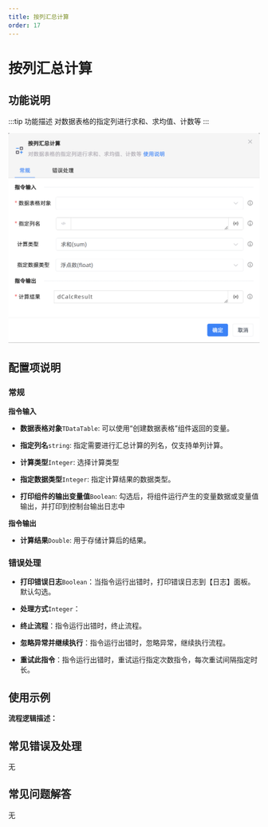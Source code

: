 ```yaml
---
title: 按列汇总计算
order: 17
---
```


# 按列汇总计算

## 功能说明

:::tip 功能描述
对数据表格的指定列进行求和、求均值、计数等
:::

![按列汇总计算](../../../assets/按列汇总计算_command.png)

## 配置项说明

### 常规

**指令输入**

- **数据表格对象**`TDataTable`: 可以使用“创建数据表格”组件返回的变量。

- **指定列名**`string`: 指定需要进行汇总计算的列名，仅支持单列计算。

- **计算类型**`Integer`: 选择计算类型

- **指定数据类型**`Integer`: 指定计算结果的数据类型。

- **打印组件的输出变量值**`Boolean`: 勾选后，将组件运行产生的变量数据或变量值输出，并打印到控制台输出日志中


**指令输出**

- **计算结果**`Double`: 用于存储计算后的结果。

### 错误处理

- **打印错误日志**`Boolean`：当指令运行出错时，打印错误日志到【日志】面板。默认勾选。

- **处理方式**`Integer`：

 - **终止流程**：指令运行出错时，终止流程。

 - **忽略异常并继续执行**：指令运行出错时，忽略异常，继续执行流程。

 - **重试此指令**：指令运行出错时，重试运行指定次数指令，每次重试间隔指定时长。

## 使用示例

**流程逻辑描述：** 

## 常见错误及处理

无

## 常见问题解答

无

